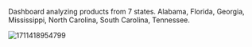 Dashboard analyzing products from 7 states. Alabama, Florida, Georgia, Mississippi, North Carolina, South Carolina, Tennessee. 

![1711418954799](https://github.com/Nick-Doan/Excel-Dashboards/assets/160164886/7acf5ec8-7818-47d0-a2ac-8056734ea2ad)
